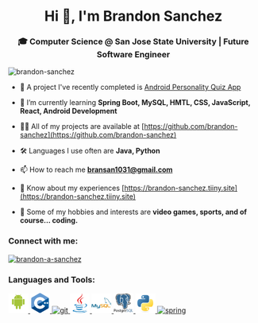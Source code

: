 <h1 align="center">Hi 👋, I'm Brandon Sanchez</h1>
<h3 align="center">🎓 Computer Science @ San Jose State University | Future Software Engineer</h3>

<p align="left"> <img src="https://komarev.com/ghpvc/?username=brandon-sanchez&label=Profile%20views&color=0e75b6&style=flat" alt="brandon-sanchez" /> </p>

- 💼 A project I've recently completed is [Android Personality Quiz App](https://github.com/brandon-sanchez/PersonalityQuiz)

- 🌱 I’m currently learning **Spring Boot, MySQL, HMTL, CSS, JavaScript, React, Android Development**

- 👨‍💻 All of my projects are available at [https://github.com/brandon-sanchez](https://github.com/brandon-sanchez)

- 🛠️ Languages I use often are **Java, Python**

- 📫 How to reach me **bransan1031@gmail.com**

- 📄 Know about my experiences [https://brandon-sanchez.tiiny.site](https://brandon-sanchez.tiiny.site)

- 🧩 Some of my hobbies and interests are **video games, sports, and of course... coding.**

<h3 align="left">Connect with me:</h3>
<p align="left">
<a href="https://linkedin.com/in/brandon-a-sanchez" target="blank"><img align="center" src="https://raw.githubusercontent.com/rahuldkjain/github-profile-readme-generator/master/src/images/icons/Social/linked-in-alt.svg" alt="brandon-a-sanchez" height="30" width="40" /></a>
</p>

<h3 align="left">Languages and Tools:</h3>
<p align="left"> <a href="https://developer.android.com" target="_blank" rel="noreferrer"> <img src="https://raw.githubusercontent.com/devicons/devicon/master/icons/android/android-original-wordmark.svg" alt="android" width="40" height="40"/> </a> <a href="https://www.w3schools.com/cpp/" target="_blank" rel="noreferrer"> <img src="https://raw.githubusercontent.com/devicons/devicon/master/icons/cplusplus/cplusplus-original.svg" alt="cplusplus" width="40" height="40"/> </a> <a href="https://git-scm.com/" target="_blank" rel="noreferrer"> <img src="https://www.vectorlogo.zone/logos/git-scm/git-scm-icon.svg" alt="git" width="40" height="40"/> </a> <a href="https://www.java.com" target="_blank" rel="noreferrer"> <img src="https://raw.githubusercontent.com/devicons/devicon/master/icons/java/java-original.svg" alt="java" width="40" height="40"/> </a> <a href="https://www.mysql.com/" target="_blank" rel="noreferrer"> <img src="https://raw.githubusercontent.com/devicons/devicon/master/icons/mysql/mysql-original-wordmark.svg" alt="mysql" width="40" height="40"/> </a> <a href="https://www.postgresql.org" target="_blank" rel="noreferrer"> <img src="https://raw.githubusercontent.com/devicons/devicon/master/icons/postgresql/postgresql-original-wordmark.svg" alt="postgresql" width="40" height="40"/> </a> <a href="https://www.python.org" target="_blank" rel="noreferrer"> <img src="https://raw.githubusercontent.com/devicons/devicon/master/icons/python/python-original.svg" alt="python" width="40" height="40"/> </a> <a href="https://spring.io/" target="_blank" rel="noreferrer"> <img src="https://www.vectorlogo.zone/logos/springio/springio-icon.svg" alt="spring" width="40" height="40"/> </a> </p>
